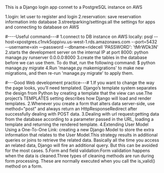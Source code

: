 This is a Django login app connet to a PostgreSQL instance on AWS

1.login: let user to register and login 
2.reservation: save reservation information into database
3.streetparking/settings:all the settings for apps and connecting to database on AWS

#----Useful command---#
1.connect to DB instance on AWS locally:
psql --host=xpostgres.c1nvk5oppivu.us-west-1.rds.amazonaws.com --port=5432 --username=xin —password --dbname=ridecell    'PASSWORD': 'tMrWDk3N'
2.starts the development server on the internal IP at port 8000:
python manage.py runserver 0.0.0.0:8000
3.create the tables in the database before we can use them. To do that, run the following command:
$ python manage.py migrate
4.Run 'manage.py makemigrations' to make new migrations, and then re-run 'manage.py migrate' to apply them.

#---Good Web development practice---#
1.If you want to change the way the page looks, you’ll need templated. Django’s template system separates the design from Python by creating a template that the view can use.The project’s TEMPLATES setting describes how Django will load and render templates. 
2.Whenever you create a form that alters data server-side, use method="post" and always return an HttpResponseRedirect after successfully dealing with POST data.
3.Dealing with url request:getting data from the database according to a parameter passed in the URL, loading a template and returning the rendered template.
4.Extending User Model Using a One-To-One Link: creating a new Django Model to store the extra information that relates to the User Model.This strategy results in additional queries or joins to retrieve the related data. Basically all the time you access an related data, Django will fire an additional query. But this can be avoided for the most cases. 
5.Form and field validation:Form validation happens when the data is cleaned.Three types of cleaning methods are run during form processing. These are normally executed when you call the is_valid() method on a form. 
